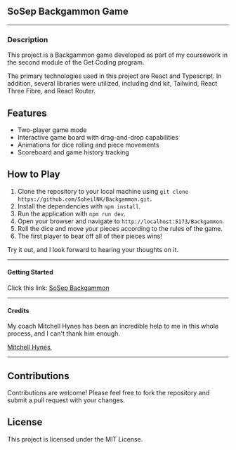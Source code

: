 ## SoSep Backgammon Game
---

### **Description**

This project is a Backgammon game developed as part of my coursework in the second module of the Get Coding program. 

The primary technologies used in this project are React and Typescript. In addition, several libraries were utilized, including dnd kit, Tailwind, React Three Fibre, and React Router.

## Features

- Two-player game mode
- Interactive game board with drag-and-drop capabilities
- Animations for dice rolling and piece movements
- Scoreboard and game history tracking

## How to Play

1. Clone the repository to your local machine using `git clone https://github.com/SoheilNK/Backgammon.git`.
2. Install the dependencies with `npm install`.
3. Run the application with `npm run dev`.
4. Open your browser and navigate to `http://localhost:5173/Backgammon`.
5. Roll the dice and move your pieces according to the rules of the game.
6. The first player to bear off all of their pieces wins!

Try it out, and I look forward to hearing your thoughts on it.


---


#### **Getting Started**

Click this link: [SoSep Backgammon](https://soheilnk.github.io/Backgammon/)

---

#### **Credits**

My coach Mitchell Hynes has been an incredible help to me in this whole process, and I can't thank him enough.

[Mitchell Hynes](https://www.linkedin.com/in/mitchell-hynes/), 

---
## Contributions

Contributions are welcome! Please feel free to fork the repository and submit a pull request with your changes.

## License

This project is licensed under the MIT License.

